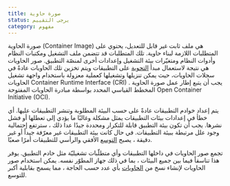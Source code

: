 ```yaml
---
title: صورة حاوية
status: يرجى التقييم
category: مفهوم
---
```

صورة الحاوية (Container Image) هي ملف ثابت غير قابل للتعديل، يحتوي على المتطلبات اللازمة لبناء حاوية. تلك المتطلبات قد تتضمن ملف التشغيل ومكتبات النظام وأدوات النظام ومتغيّرات بيئة التشغيل وإعدادات أخرى لمنصّة التطبيق. صور الحاويات هي نتيجة لاستعمال مبدأ [التحوية](/containerization/) على التطبيقات ويتم تخزين تلك الحاويات عادةً في سجلات الحاويات، حيث يمكن تنزيلها وتشغيلها كعملية معزولة باستخدام واجهة تشغيل الحاويات Container Runtime Interface (CRI) .  يجب أن يتبع إطار عمل صورة الحاوية المخطط القياسي المحدد بواسطة مبادرة الحاويات المفتوحة Open Container Initiative (OCI).

يتم إعداد خوادم التطبيقات عادةً على حسب البيئة المطلوبة وتنشر التطبيقات عليها. أي خطأ في إعدادات بيئات التطبيقات يمثل مشكلة وغالبًا ما يؤدي إلى تعطلها أو فشل نشرها. يجب أن تكون بيئة التطبيق قابلة للتكرار ومحددة جيدًا عدا ذلك ، سترتفع إحتمالية وجود علل مرتبطة ببيئة التطبيقات. في حال كانت بيئة التطبيقات غير معرّفة جيداً أو غير دقيقة ، يصبح [التوسع](/scalability/) الأفقي والرأسي للتطبيقات أمرًا صعبًا.

تجمع صور الحاويات في داخلها التطبيقات وأي متطلّبات تشغيليّة مثل خادم التطبيق. يوفر هذا تناسقاً فيما بين جميع البيئات ، بما في ذلك جهاز المطوّر نفسه. يمكن استخدام صور الحاويات لإنشاء نسخ من [الحاويات](/container/) بأي عدد حسب الحاجة ، مما يسمح بقابلية أكبر للتوسع.
